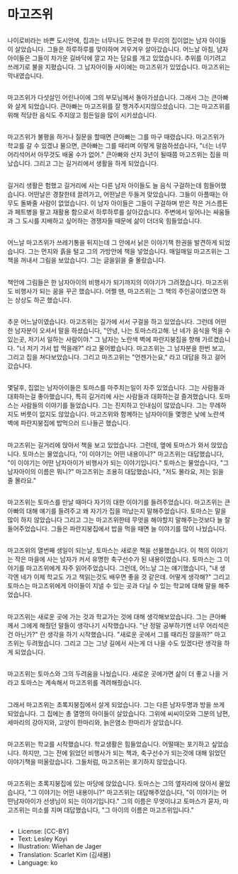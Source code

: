 # 마고즈위

##
나이로비라는 바쁜 도시안에, 집과는 너무나도 먼곳에 한 무리의 집이없는 남자 아이들이 살았습니다. 그들은 하루하루를 맞이하며 겨우겨우 살아갔습니다. 어느날 아침, 남자아이들은 그들이 차가운 길바닥에 깔고 자는 담요를 개고 있었습니다. 추위를 이기려고 쓰레기로 불을 지폈습니다. 그 남자아이들 사이에는 마고즈위가 있었습니다. 마고즈위는 막내였습니다.

##
마고즈위가 다섯살인 어린나이에 그의 부모님께서 돌아가셨습니다. 그래서 그는 큰아빠와 살게 되었습니다. 큰아빠는 마고즈위를 잘 챙겨주시지않으셨습니다. 그는 마고즈위를 위해 적당한 음식도 주지않고 힘든일을 많이 시키셨습니다.

##
마고즈위가 불평을 하거나 질문을 할때면 큰아빠는 그를 마구 때렸습니다. 마고즈위가 학교를 갈 수 있겠냐 물으면, 큰아빠는 그를 때리며 이렇게 말씀하셨습니다, "너는 너무 어리석어서 아무것도 배울 수가 없어." 큰아빠와 산지 3년이 될때쯤 마고즈위는 집을 떠났습니다. 그리고 그는 길거리에서 생활을 하게 되었습니다.

##
길거리 생활은 험했고 길거리에 사는 다른 남자 아이들도 늘 음식 구걸하는데 힘들어했습니다. 어떤날은 경찰한테 끌려가고, 어떤날은 두들겨 맞았습니다. 그들이 아플때는 아무도 돌봐줄 사람이 없었습니다. 이 남자 아이들은 그들이 구걸하며 받은 작은 거스름돈과 페트병을 팔고 재활용 함으로서 하루하루를 살아갔습니다. 주변에서 일어나는 싸움들과 그 도시를 지배하고 싶어하는 경쟁자들 때문에 삶이 더더욱 힘들었습니다.

##
어느날 마고즈위가 쓰레기통을 뒤지는데 그 안에서 낡은 이야기책 한권을 발견하게 되었습니다. 그는 먼지와 흙을 털고 그의 가방안에 책을 넣었습니다. 매일매일 마고즈위는 그 책을 꺼내서 그림을 보았습니다. 그는 글을읽을 줄 몰랐습니다.

##
책안에 그림들은 한 남자아이의 비행사가 되기까지의 이야기가 그려졌습니다. 마고즈위도 비행사가 되는 꿈을 꾸곤 했습니다. 어쩔 땐, 마고즈위는 그 책의 주인공이였으면 하는 상상도 하곤 했습니다.

##
추운 어느날이였습니다. 마고즈위는 길가에 서서 구걸을 하고 있었습니다. 그런데 어떤 한 남자분이 오셔서 말을 하셨습니다, "안녕, 나는 토마스라고해. 난 네가 음식을 먹을 수 있는곳, 저기서 일하는 사람이야." 그 남자는 노란색 벽에 파란지붕집을 향해 가르켰습니다. "너 저기 가서 밥 먹을래?" 라고 물어봤습니다. 마고즈위는 그 남자분을 한번 보고, 그리고 집을 쳐다보았습니다. 그리고 마즈고위는 "언젠가는요," 라고 대답을 하고 걸어갔습니다.

##
몇달후, 집없는 남자아이들은 토마스를 마주치는일이 자주 있었습니다. 그는 사람들과 대화하는걸 좋아했습니다, 특히 길거리에 사는 사람들과 대화하는걸 즐겨했습니다. 토마스는 사람들의 이야기를 들었습니다. 그는 진지하고 인내심이 많았습니다. 그는 무례하지도 버릇이 없지도 않았습니다. 마고즈위와 함께하는 남자아이들 몇명은 낮에 노란색 벽에 파란지붕집에 밥먹으러 드나들곤 했습니다.

##
마고즈위는 길거리에 앉아서 책을 보고 있었습니다. 그런데, 옆에 토마스가 와서 앉았습니다. 토마스는 물었습니다, "이 이야기는 어떤 내용이니?" 마고즈위는 대답했습니다, "이 이야기는 어떤 남자아이가 비행사가 되는 이야기입니다." 토마스는 물었습니다, "그 남자아이의 이름은 뭐니?" 마고즈위는 조용히 대답했습니다, "저도 몰라요, 저는 읽을 줄 몰라요."

##
마고즈위는 토마스를 만날 때마다 자기의 대한 이야기를 들려주었습니다. 마고즈위는 큰아빠의 대해 얘기를 들려주고 왜 자기가 집을 떠났는지 말해주었습니다. 토마스는 말을 많이 하지 않았습니다 그리고 그는 마고즈위한테 무엇을 해야할지 말해주는것보다 늘 잘 들어주었습니다. 그들은 파란지붕집에서 밥을 먹을 때면 늘 이야기를 많이 나눴습니다.

##
마고즈위의 열번째 생일이 되는날, 토마스는 새로운 책을 선물했습니다. 이 책의 이야기는 작은 마을에 사는 남자가 커서 유명한 축구선수가 된 내용이였습니다. 토마스는 그 이야기를 마고즈위에게 자주 읽어주었습니다. 그런데, 어느날 그는 얘기했습니다, "내 생각엔 네가 이제 학교도 가고 책읽는것도 배우면 좋을 것 같은데. 어떻게 생각해?" 그리고 토마스는 마고즈위에게 아이들이 지낼 수 있는 곳과 다닐 수 있는 학교에 대해 말을 해주었습니다.

##
마고즈위는 새로운 곳에 가는 것과 학교가는 것에 대해 생각해보았습니다. 그는 큰아빠께서 그에게 해줬던 말들이 생각나기 시작했습니다. "난 정말 공부하기엔 너무 어리석은건 아닌가?" 란 생각을 하기 시작했습니다. "새로운 곳에서 그를 때리진 않을까?" 마고즈위는 두려웠습니다. 그리고 그는 그냥 길에서 사는게 더 나을 수도 있겠다란 생각을 하게 되었습니다.

##
마고즈위는 토마스와 그의 두려움을 나눴습니다. 새로운 곳에가면 삶이 더 좋고 나을 거라고 토마스는 계속해서 마고즈위를 격려해줬습니다.

##
그래서 마고즈위는 초록지붕집에서 살게 되었습니다. 그는 다른 남자두명과 방을 쓰게 되었습니다. 그 집에는 총 열명의 아이들이 살았습니다. 그위에 씨씨이모와 그분의 남편, 세마리의 강아지와, 고양이 한마리와, 늙은염소 한마리가 살았습니다.

##
마고즈위는 학교를 시작했습니다. 학교생활은 힘들었습니다. 어떨때는 포기하고 싶었습니다. 하지만, 그는 전에 읽었던 비행사가 되는 책과, 축구선수가 되는것에 대해 읽었던 이야기책을 떠올랐습니다. 그들처럼, 마고즈위는 포기하지 않았습니다.

##
마고즈위는 초록지붕집에 있는 마당에 앉았습니다. 토마스는 그의 옆자리에 앉아서 물었습니다, "그 이야기는 어떤 내용이니?" 마고즈위는 대답해주었습니다, "이 이야기는 어떤남자아이가 선생님이 되는 이야기입니다." 그의 이름은 무엇이냐고 토마스가 묻자, 마고즈위는 미소를 지며 대답했습니다, "그 아이의 이름은 마고즈위입니다."

##
* License: [CC-BY]
* Text: Lesley Koyi
* Illustration: Wiehan de Jager
* Translation: Scarlet Kim (김새봄)
* Language: ko

